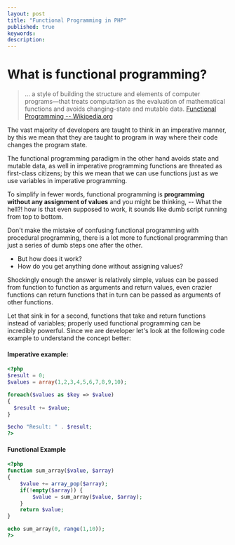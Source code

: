 ```yaml
---
layout: post
title: "Functional Programming in PHP"
published: true
keywords:
description:
---
```


<!--
 Remember: this is a story, storyboarding for non fiction principles
 Story Template:
    - Set tone
    - Question posed
    - What's at stake
    - Catalyst or motivation
    - Skepticism or debate
    - Cross threshold (to Act 2)
    - back story and tools
    - Fun and games using tools
    - Stakes raised
    - Not out of woods
    - All is lost
    - Answer found! I rule!
    - Lessons learned
-->

# What is functional programming?

> ... a style of building the structure and elements of computer programs—that treats computation as the evaluation of mathematical functions and avoids changing-state and mutable data.
> [Functional Programming -- Wikipedia.org](https://en.wikipedia.org/wiki/Functional_programming)

The vast majority of developers are taught to think in an imperative manner, by this we mean that they are taught to program in way where their code changes the program state.

The functional programming paradigm in the other hand avoids state and mutable data, as well in imperative programming functions are threated as first-class citizens; by this we mean that we can use functions just as we use variables in imperative programming.

To simplify in fewer words, functional programming is **programming without any assignment of values** and you might be thinking, -- What the hell?! how is that even supposed to work, it sounds like dumb script running from top to bottom.

Don't make the mistake of confusing functional programming with procedural programming, there is a lot more to functional programming than just a series of dumb steps one after the other.

- But how does it work?
- How do you get anything done without assigning values?

Shockingly enough the answer is relatively simple, values can be passed from function to function as arguments and return values, even crazier functions can return functions that in turn can be passed as arguments of other functions.

Let that sink in for a second, functions that take and return functions instead of variables; properly used functional programming can be incredibly powerful. Since we are developer let's look at the following code example to understand the concept better:


#### Imperative example:

```php
<?php
$result = 0;
$values = array(1,2,3,4,5,6,7,8,9,10);

foreach($values as $key => $value)
{
  $result += $value;
}

$echo "Result: " . $result;
?>
```

#### Functional Example

```php
<?php
function sum_array($value, $array)
{
    $value += array_pop($array);
    if(!empty($array)) {
        $value = sum_array($value, $array);
    }
    return $value;
}

echo sum_array(0, range(1,10));
?>
```
